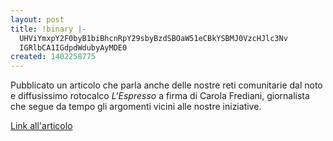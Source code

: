 ```yaml
---
layout: post
title: !binary |-
  UHViYmxpY2F0byB1biBhcnRpY29sbyBzdSBOaW51eCBkYSBMJ0VzcHJlc3Nv
  IGRlbCA1IGdpdWdubyAyMDE0
created: 1402258775
---
```

Pubblicato un articolo che parla anche delle nostre reti comunitarie dal noto e diffusissimo rotocalco <em>L'Espresso</em> a firma di Carola Frediani, giornalista che segue da tempo gli argomenti vicini alle nostre iniziative.

<a href="https://bbs.cybervalley.org/Ninux/LEspresso_PiccoleRetiCrescono.PDF">Link all'articolo</a>
